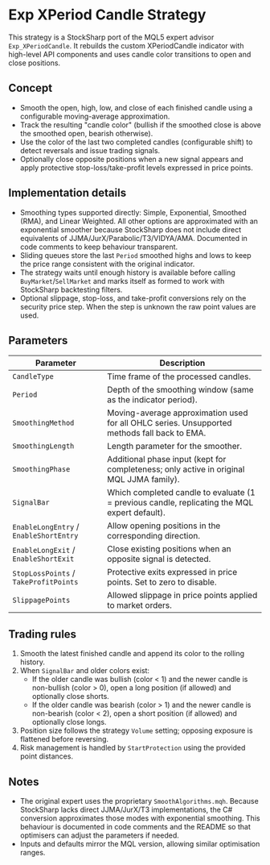 # Exp XPeriod Candle Strategy

This strategy is a StockSharp port of the MQL5 expert advisor `Exp_XPeriodCandle`. It rebuilds the custom XPeriodCandle indicator with high-level API components and uses candle color transitions to open and close positions.

## Concept

* Smooth the open, high, low, and close of each finished candle using a configurable moving-average approximation.
* Track the resulting "candle color" (bullish if the smoothed close is above the smoothed open, bearish otherwise).
* Use the color of the last two completed candles (configurable shift) to detect reversals and issue trading signals.
* Optionally close opposite positions when a new signal appears and apply protective stop-loss/take-profit levels expressed in price points.

## Implementation details

* Smoothing types supported directly: Simple, Exponential, Smoothed (RMA), and Linear Weighted. All other options are approximated with an exponential smoother because StockSharp does not include direct equivalents of JJMA/JurX/Parabolic/T3/VIDYA/AMA. Documented in code comments to keep behaviour transparent.
* Sliding queues store the last `Period` smoothed highs and lows to keep the price range consistent with the original indicator.
* The strategy waits until enough history is available before calling `BuyMarket`/`SellMarket` and marks itself as formed to work with StockSharp backtesting filters.
* Optional slippage, stop-loss, and take-profit conversions rely on the security price step. When the step is unknown the raw point values are used.

## Parameters

| Parameter | Description |
|-----------|-------------|
| `CandleType` | Time frame of the processed candles. |
| `Period` | Depth of the smoothing window (same as the indicator period). |
| `SmoothingMethod` | Moving-average approximation used for all OHLC series. Unsupported methods fall back to EMA. |
| `SmoothingLength` | Length parameter for the smoother. |
| `SmoothingPhase` | Additional phase input (kept for completeness; only active in original MQL JJMA family). |
| `SignalBar` | Which completed candle to evaluate (1 = previous candle, replicating the MQL expert default). |
| `EnableLongEntry` / `EnableShortEntry` | Allow opening positions in the corresponding direction. |
| `EnableLongExit` / `EnableShortExit` | Close existing positions when an opposite signal is detected. |
| `StopLossPoints` / `TakeProfitPoints` | Protective exits expressed in price points. Set to zero to disable. |
| `SlippagePoints` | Allowed slippage in price points applied to market orders. |

## Trading rules

1. Smooth the latest finished candle and append its color to the rolling history.
2. When `SignalBar` and older colors exist:
   * If the older candle was bullish (color < 1) and the newer candle is non-bullish (color > 0), open a long position (if allowed) and optionally close shorts.
   * If the older candle was bearish (color > 1) and the newer candle is non-bearish (color < 2), open a short position (if allowed) and optionally close longs.
3. Position size follows the strategy `Volume` setting; opposing exposure is flattened before reversing.
4. Risk management is handled by `StartProtection` using the provided point distances.

## Notes

* The original expert uses the proprietary `SmoothAlgorithms.mqh`. Because StockSharp lacks direct JJMA/JurX/T3 implementations, the C# conversion approximates those modes with exponential smoothing. This behaviour is documented in code comments and the README so that optimisers can adjust the parameters if needed.
* Inputs and defaults mirror the MQL version, allowing similar optimisation ranges.
